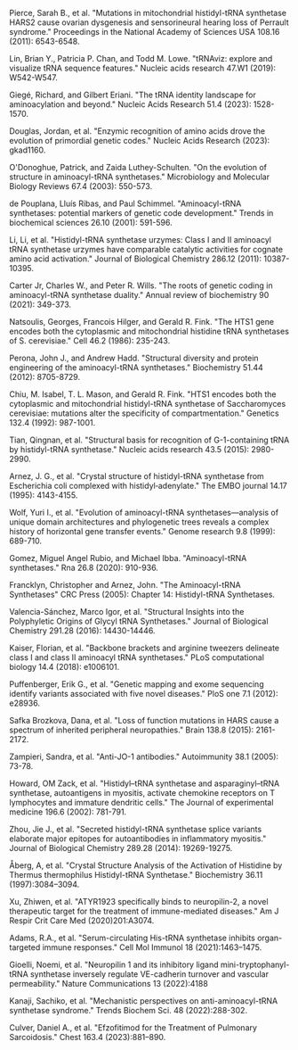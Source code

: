 Pierce, Sarah B., et al. "Mutations in mitochondrial histidyl-tRNA synthetase HARS2 cause ovarian dysgenesis and sensorineural hearing loss of Perrault syndrome." Proceedings in the National Academy of Sciences USA 108.16 (2011): 6543-6548.

Lin, Brian Y., Patricia P. Chan, and Todd M. Lowe. "tRNAviz: explore and visualize tRNA sequence features." Nucleic acids research 47.W1 (2019): W542-W547.

Giegé, Richard, and Gilbert Eriani. "The tRNA identity landscape for aminoacylation and beyond." Nucleic Acids Research 51.4 (2023): 1528-1570.

Douglas, Jordan, et al. "Enzymic recognition of amino acids drove the evolution of primordial genetic codes." Nucleic Acids Research (2023): gkad1160.

O'Donoghue, Patrick, and Zaida Luthey-Schulten. "On the evolution of structure in aminoacyl-tRNA synthetases." Microbiology and Molecular Biology Reviews 67.4 (2003): 550-573.


de Pouplana, Lluı́s Ribas, and Paul Schimmel. "Aminoacyl-tRNA synthetases: potential markers of genetic code development." Trends in biochemical sciences 26.10 (2001): 591-596.

Li, Li, et al. "Histidyl-tRNA synthetase urzymes: Class I and II aminoacyl tRNA synthetase urzymes have comparable catalytic activities for cognate amino acid activation." Journal of Biological Chemistry 286.12 (2011): 10387-10395.


Carter Jr, Charles W., and Peter R. Wills. "The roots of genetic coding in aminoacyl-tRNA synthetase duality." Annual review of biochemistry 90 (2021): 349-373.

Natsoulis, Georges, Francois Hilger, and Gerald R. Fink. "The HTS1 gene encodes both the cytoplasmic and mitochondrial histidine tRNA synthetases of S. cerevisiae." Cell 46.2 (1986): 235-243.

Perona, John J., and Andrew Hadd. "Structural diversity and protein engineering of the aminoacyl-tRNA synthetases." Biochemistry 51.44 (2012): 8705-8729.

Chiu, M. Isabel, T. L. Mason, and Gerald R. Fink. "HTS1 encodes both the cytoplasmic and mitochondrial histidyl-tRNA synthetase of Saccharomyces cerevisiae: mutations alter the specificity of compartmentation." Genetics 132.4 (1992): 987-1001.


Tian, Qingnan, et al. "Structural basis for recognition of G-1-containing tRNA by histidyl-tRNA synthetase." Nucleic acids research 43.5 (2015): 2980-2990.


Arnez, J. G., et al. "Crystal structure of histidyl-tRNA synthetase from Escherichia coli complexed with histidyl‐adenylate." The EMBO journal 14.17 (1995): 4143-4155.



Wolf, Yuri I., et al. "Evolution of aminoacyl-tRNA synthetases—analysis of unique domain architectures and phylogenetic trees reveals a complex history of horizontal gene transfer events." Genome research 9.8 (1999): 689-710.




Gomez, Miguel Angel Rubio, and Michael Ibba. "Aminoacyl-tRNA synthetases." Rna 26.8 (2020): 910-936.




Francklyn, Christopher and  Arnez, John. "The Aminoacyl-tRNA Synthetases" CRC Press (2005): Chapter 14: Histidyl-tRNA Synthetases.





Valencia-Sánchez, Marco Igor, et al. "Structural Insights into the Polyphyletic Origins of Glycyl tRNA Synthetases." Journal of Biological Chemistry 291.28 (2016): 14430-14446.




Kaiser, Florian, et al. "Backbone brackets and arginine tweezers delineate class I and class II aminoacyl tRNA synthetases." PLoS computational biology 14.4 (2018): e1006101.

Puffenberger, Erik G., et al. "Genetic mapping and exome sequencing identify variants associated with five novel diseases." PloS one 7.1 (2012): e28936.

Safka Brozkova, Dana, et al. "Loss of function mutations in HARS cause a spectrum of inherited peripheral neuropathies." Brain 138.8 (2015): 2161-2172.

Zampieri, Sandra, et al. "Anti-JO-1 antibodies." Autoimmunity 38.1 (2005): 73-78.

Howard, OM Zack, et al. "Histidyl–tRNA synthetase and asparaginyl–tRNA synthetase, autoantigens in myositis, activate chemokine receptors on T lymphocytes and immature dendritic cells." The Journal of experimental medicine 196.6 (2002): 781-791.

Zhou, Jie J., et al. "Secreted histidyl-tRNA synthetase splice variants elaborate major epitopes for autoantibodies in inflammatory myositis." Journal of Biological Chemistry 289.28 (2014): 19269-19275.

Åberg, A, et al. "Crystal Structure Analysis of the Activation of Histidine by Thermus thermophilus Histidyl-tRNA Synthetase." Biochemistry 36.11 (1997):3084–3094.

Xu, Zhiwen, et al. "ATYR1923 specifically binds to neuropilin-2, a novel therapeutic target for the treatment of immune-mediated diseases."  Am J Respir Crit Care Med (2020)201:A3074. 

Adams, R.A., et al. "Serum-circulating His-tRNA synthetase inhibits organ-targeted immune responses." Cell Mol Immunol 18 (2021):1463–1475.

Gioelli, Noemi, et al. "Neuropilin 1 and its inhibitory ligand mini-tryptophanyl-tRNA synthetase inversely regulate VE-cadherin turnover and vascular permeability." Nature Communications 13 (2022):4188  

Kanaji, Sachiko, et al. "Mechanistic perspectives on anti-aminoacyl-tRNA synthetase syndrome." Trends Biochem Sci. 48 (2022):288-302.

Culver, Daniel A., et al. "Efzofitimod for the Treatment of Pulmonary Sarcoidosis." Chest 163.4 (2023):881–890. 
 



